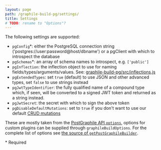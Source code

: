 ```yaml
---
layout: page
path: /graphile-build-pg/settings/
title: Settings
# TODO: rename to "Options"?
---
```


The following settings are supported:

- `pgConfig`\*: either the PostgreSQL connection string
  ('postgres://user:password@host/dbname') or a pgClient with which to
  introspect the database
- `pgSchemas`\*: an array of schema names to introspect, e.g. `['public']`
- `pgInflection`: the inflection object to use for naming
  fields/types/arguments/values. See:
  [graphile-build-pg/src/inflections.js](https://github.com/graphile/graphile-engine/blob/master/packages/graphile-build-pg/src/inflections.ts)
- `pgExtendedTypes`: set `true` (default) to use JSON and other advanced types,
  set `false` to use strings instead
- `pgJwtTypeIdentifier`: the fully qualified name of a compound type which, if
  seen, will be converted to a signed JWT token and returned as a string
  instead.
- `pgJwtSecret`: the secret with which to sign the above token
- `pgDisableDefaultMutations`: set to `true` if you don't want to use our
  default [CRUD mutations](https://postgraphile.org/postgraphile/current/crud-mutations)

These are mostly taken from the
[PostGraphile API `options`](https://postgraphile.org/postgraphile/current/usage-library#api-postgraphilepgconfig-schemaname-options),
options for custom plugins can be supplied through `graphileBuildOptions`. For
the complete list of options see
[the source of `getPostGraphileBuilder`](https://github.com/graphile/graphile-engine/blob/v4.4.4/packages/postgraphile-core/src/index.ts#L365-L405).

\* Required
